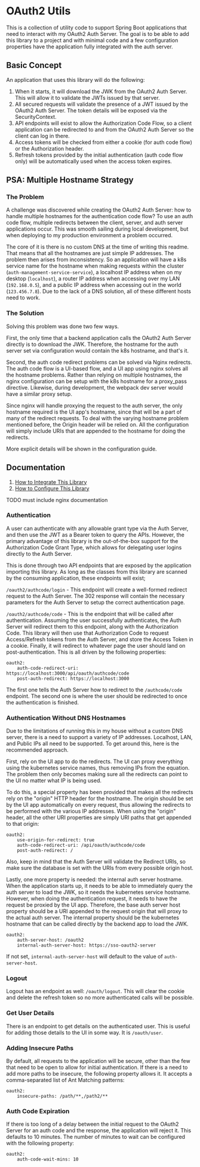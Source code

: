 # OAuth2 Utils

This is a collection of utility code to support Spring Boot applications that need to interact with my OAuth2 Auth Server. The goal is to be able to add this library to a project and with minimal code and a few configuration properties have the application fully integrated with the auth server.

## Basic Concept

An application that uses this library will do the following:

1. When it starts, it will download the JWK from the OAuth2 Auth Server. This will allow it to validate the JWTs issued by that server.
1. All secured requests will validate the presence of a JWT issued by the OAuth2 Auth Server. The token details will be exposed via the SecurityContext.
1. API endpoints will exist to allow the Authorization Code Flow, so a client application can be redirected to and from the OAuth2 Auth Server so the client can log in there.
1. Access tokens will be checked from either a cookie (for auth code flow) or the Authorization header.
1. Refresh tokens provided by the initial authentication (auth code flow only) will be automatically used when the access token expires. 

## PSA: Multiple Hostname Strategy

### The Problem

A challenge was discovered while creating the OAuth2 Auth Server: how to handle multiple hostnames for the authentication code flow? To use an auth code flow, multiple redirects between the client, server, and auth server applications occur. This was smooth sailing during local development, but when deploying to my production environment a problem occurred.

The core of it is there is no custom DNS at the time of writing this readme. That means that all the hostnames are just simple IP addresses. The problem then arises from inconsistency. So an application will have a k8s service name for the hostname when making requests within the cluster (`auth-management-service-service`), a localhost IP address when on my desktop (`localhost`), a router IP address when accessing over my LAN (`192.168.0.5`), and a public IP address when accessing out in the world (`123.456.7.8`). Due to the lack of a DNS solution, all of these different hosts need to work.

### The Solution

Solving this problem was done two few ways.

First, the only time that a backend application calls the OAuth2 Auth Server directly is to download the JWK. Therefore, the hostname for the auth server set via configuration would contain the k8s hostname, and that's it.

Second, the auth code redirect problems can be solved via Nginx redirects. The auth code flow is a UI-based flow, and a UI app using nginx solves all the hostname problems. Rather than relying on multiple hostnames, the nginx configuration can be setup with the k8s hostname for a proxy_pass directive. Likewise, during development, the webpack dev server would have a similar proxy setup.

Since nginx will handle proxying the request to the auth server, the only hostname required is the UI app's hostname, since that will be a part of many of the redirect requests. To deal with the varying hostname problem mentioned before, the Origin header will be relied on. All the configuration will simply include URIs that are appended to the hostname for doing the redirects.

More explicit details will be shown in the configuration guide.

## Documentation

1. <a href="/docs/INTEGRATING.md">How to Integrate This Library</a>
1. <a href="/docs/CONFIGURING.md">How to Configure This Library</a>




TODO must include nginx documentation





### Authentication

A user can authenticate with any allowable grant type via the Auth Server, and then use the JWT as a Bearer token to query the APIs. However, the primary advantage of this library is the out-of-the-box support for the Authorization Code Grant Type, which allows for delegating user logins directly to the Auth Server.

This is done through two API endpoints that are exposed by the application importing this library. As long as the classes from this library are scanned by the consuming application, these endpoints will exist;

`/oauth2/authcode/login` - This endpoint will create a well-formed redirect request to the Auth Server. The 302 response will contain the necessary parameters for the Auth Server to setup the correct authentication page.

`/oauth2/authcode/code` - This is the endpoint that will be called after authentication. Assuming the user successfully authenticates, the Auth Server will redirect them to this endpoint, along with the Authorization Code. This library will then use that Authorization Code to request Access/Refresh tokens from the Auth Server, and store the Access Token in a cookie. Finally, it will redirect to  whatever page the user should land on post-authentication. This is all driven by the following properties:

```
oauth2:
    auth-code-redirect-uri: https://localhost:3000/api/oauth/authcode/code
    post-auth-redirect: https://localhost:3000
```

The first one tells the Auth Server how to redirect to the `/authcode/code` endpoint. The second one is where the user should be redirected to once the authentication is finished.

### Authentication Without DNS Hostnames

Due to the limitations of running this in my house without a custom DNS server, there is a need to support a variety of IP addresses. Localhost, LAN, and Public IPs all need to be supported. To get around this, here is the recommended approach.

First, rely on the UI app to do the redirects. The UI can proxy everything using the kubernetes service names, thus removing IPs from the equation. The problem then only becomes making sure all the redirects can point to the UI no matter what IP is being used.

To do this, a special property has been provided that makes all the redirects rely on the "origin" HTTP header for the hostname. The origin should be set by the UI app automatically on every request, thus allowing the redirects to be performed with the various IP addresses. When using the "origin" header, all the other URI properties are simply URI paths that get appended to that origin:

```
oauth2:
    use-origin-for-redirect: true
    auth-code-redirect-uri: /api/oauth/authcode/code
    post-auth-redirect: /
```

Also, keep in mind that the Auth Server will validate the Redirect URIs, so make sure the database is set with the URIs from every possible origin host.

Lastly, one more property is needed: the internal auth server hostname. When the application starts up, it needs to be able to immediately query the auth server to load the JWK, so it needs the kubernetes service hostname. However, when doing the authentication request, it needs to have the request be proxied by the UI app. Therefore, the base auth server host property should be a URI appended to the request origin that will proxy to the actual auth server. The internal property should be the kubernetes hostname that can be called directly by the backend app to load the JWK.

```
oauth2:
    auth-server-host: /oauth2
    internal-auth-server-host: https://sso-oauth2-server
```

If not set, `internal-auth-server-host` will default to the value of `auth-server-host`.

### Logout

Logout has an endpoint as well: `/oauth/logout`. This will clear the cookie and delete the refresh token so no more authenticated calls will be possible.

### Get User Details

There is an endpoint to get details on the authenticated user. This is useful for adding those details to the UI in some way. It is `/oauth/user`.

### Adding Insecure Paths

By default, all requests to the application will be secure, other than the few that need to be open to allow for initial authentication. If there is a need to add more paths to be insecure, the following property allows it. It accepts a comma-separated list of Ant Matching patterns:

```
oauth2:
    insecure-paths: /path/**,/path2/**
```
### Auth Code Expiration

If there is too long of a delay between the initial request to the OAuth2 Server for an auth code and the response, the application will reject it. This defaults to 10 minutes. The number of minutes to wait can be configured with the following property:

```
oauth2:
    auth-code-wait-mins: 10
```
